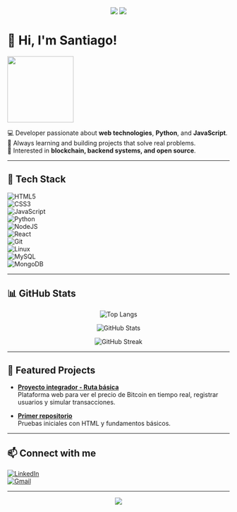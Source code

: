 <div align="center">
  
  <!-- Banner -->
  <img src="https://capsule-render.vercel.app/api?type=waving&color=0:00c6ff,100:0072ff&height=200&section=header&text=Developer%20Santiago&fontSize=40&fontColor=ffffff&animation=fadeIn&fontAlignY=35" />

  <img src="https://visitor-badge.laobi.icu/badge?page_id=santy8ap.santy8ap&right_color=hotpink" />

</div>

# 👋 Hi, I'm Santiago!

<picture align="right" height="150">
  <source media="(prefers-color-scheme: dark)" srcset="https://c.tenor.com/x9wBsDxbKwAAAAAC/tenor.gif">
  <source media="(prefers-color-scheme: light)" srcset="https://c.tenor.com/x9wBsDxbKwAAAAAC/tenor.gif">
  <img height="150" src="https://i.pinimg.com/originals/94/ea/c8/94eac835763ea2c2b63c069cedbed22f.gif">
</picture>

💻 Developer passionate about **web technologies**, **Python**, and **JavaScript**.  
🚀 Always learning and building projects that solve real problems.  
📌 Interested in **blockchain, backend systems, and open source**.  

---

## 🔧 Tech Stack
<div align="left">

![HTML5](https://img.shields.io/badge/HTML5-E34F26?style=for-the-badge&logo=html5&logoColor=white)  
![CSS3](https://img.shields.io/badge/CSS3-1572B6?style=for-the-badge&logo=css3&logoColor=white)  
![JavaScript](https://img.shields.io/badge/JavaScript-F7DF1E?style=for-the-badge&logo=javascript&logoColor=black)  
![Python](https://img.shields.io/badge/Python-3776AB?style=for-the-badge&logo=python&logoColor=white)  
![NodeJS](https://img.shields.io/badge/Node.js-339933?style=for-the-badge&logo=node.js&logoColor=white)  
![React](https://img.shields.io/badge/React-20232A?style=for-the-badge&logo=react&logoColor=61DAFB)  
![Git](https://img.shields.io/badge/Git-F05032?style=for-the-badge&logo=git&logoColor=white)  
![Linux](https://img.shields.io/badge/Linux-FCC624?style=for-the-badge&logo=linux&logoColor=black)  
![MySQL](https://img.shields.io/badge/MySQL-005C84?style=for-the-badge&logo=mysql&logoColor=white)  
![MongoDB](https://img.shields.io/badge/MongoDB-4EA94B?style=for-the-badge&logo=mongodb&logoColor=white)  

</div>

---

## 📊 GitHub Stats
<div align="center">

![Top Langs](https://github-readme-stats.vercel.app/api/top-langs/?username=santy8ap&layout=compact&hide_border=true&theme=tokyonight)  

![GitHub Stats](https://github-readme-stats.vercel.app/api?username=santy8ap&show_icons=true&hide_border=true&theme=tokyonight)  

![GitHub Streak](https://streak-stats.demolab.com?user=santy8ap&theme=tokyonight&hide_border=true)  

</div>

---

## 📌 Featured Projects
- [**Proyecto integrador - Ruta básica**](https://github.com/santy8ap/Proyecto-integrador-Ruta-b-sica)  
  Plataforma web para ver el precio de Bitcoin en tiempo real, registrar usuarios y simular transacciones.  

- [**Primer repositorio**](https://github.com/santy8ap/primer)  
  Pruebas iniciales con HTML y fundamentos básicos.  

---

## 📫 Connect with me
<div align="left">

[![LinkedIn](https://img.shields.io/badge/LinkedIn-0077B5?style=for-the-badge&logo=linkedin&logoColor=white)](https://www.linkedin.com/in/santiago-ochoa-b93b98340)  
[![Gmail](https://img.shields.io/badge/Gmail-D14836?style=for-the-badge&logo=gmail&logoColor=white)](mailto:santy8aposso@gmail.com)  

</div>

---

<div align="center">
  
  <!-- Footer -->
  <img src="https://capsule-render.vercel.app/api?type=waving&color=0:00c6ff,100:0072ff&height=120&section=footer"/>

</div>
